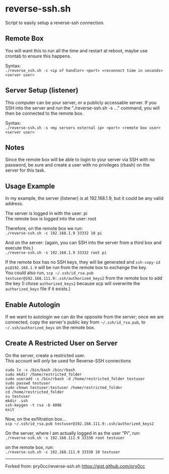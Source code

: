 # reverse-ssh.sh
Script to easily setup a reverse-ssh connection.

## Remote Box
You will want this to run all the time and restart at reboot, maybe use crontab to ensure this happens.

Syntax:  
`./reverse_ssh.sh -c <ip of handler> <port> <reconnect time in seconds> <server user>`
	
## Server Setup (listener)
This computer can be your server, or a publicly accessable server. If you SSH into the server and run the "./reverse-ssh.sh -s ..." command, you will then be connected to the remote box.

Syntax:  
`./reverse-ssh.sh -s <my servers external ip> <port> <remote box user> <server user>`

## Notes
Since the remote box will be able to login to your server via SSH with no password, be sure and create a user with no privileges (rbash) on the server for this task.

## Usage Example
In my example, the server (listener) is at 192.168.1.9, but it could be any valid address.

The server is logged in with the user: pi  
The remote box is logged into the user: root

Therefore, on the remote box we run:  
`./reverse-ssh.sh -c 192.168.1.9 33332 10 pi`

And on the server: (again, you can SSH into the server from a third box and execute this.)  
`./reverse-ssh.sh -s 192.168.1.9 33332 root pi`

If the remote box has no SSH keys, they will be generated and `ssh-copy-id pi@192.168.1.9` will be run from the remote box to exchange the key.  
You could also run, `scp ~/.ssh/id_rsa.pub testuser@192.168.111.9:.ssh/authorized_keys2` from the remote box to add the key (I chose `authorized_keys2` because scp will overwrite the `authorized_keys` file if it exists.) 

## Enable Autologin
If we want to autologin we can do the opposite from the server; once we are connected, copy the server's public key from `~/.ssh/id_rsa.pub`, to `~/.ssh/authorized_keys` on the remote box.  

## Create A Restricted User on Server

On the server, create a restricted user.  
This account will _only_ be used for Reverse-SSH connections

    sudo ln -s /bin/bash /bin/rbash
    sudo mkdir /home/restricted_folder
    sudo useradd -s /bin/rbash -d /home/restricted_folder testuser
    sudo passwd testuser
    sudo chown testuser:testuser /home/restricted_folder
    cd /home/restricted_folder
    su testuser
    mkdir .ssh
    ssh-keygen -t rsa -b 4096
    exit

Now, on the exfiltration box...  
    `scp ~/.ssh/id_rsa.pub testuser@192.168.111.9:.ssh/authorized_keys2`

On the server, where I am actually logged in as the user "Pi", run:  
    `./reverse-ssh.sh -s 192.168.111.9 33330 root testuser`

on the remote box, run:  
    `./reverse-ssh.sh -c 192.168.111.9 33330 10 testuser`


***
Forked from: pry0cc/reverse-ssh.sh https://gist.github.com/pry0cc
